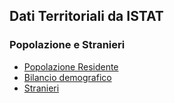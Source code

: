 ## Dati Territoriali da ISTAT

### Popolazione e Stranieri

- [Popolazione Residente]()
- [Bilancio demografico]()
- [Stranieri]()
